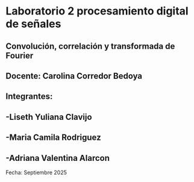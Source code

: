 # Laboratorio 2 procesamiento digital de señales
## Convolución, correlación y transformada de Fourier 
## Docente: Carolina Corredor Bedoya
## Integrantes:
## -Liseth Yuliana Clavijo 
## -Maria Camila Rodriguez
## -Adriana Valentina Alarcon 
Fecha: Septiembre 2025
